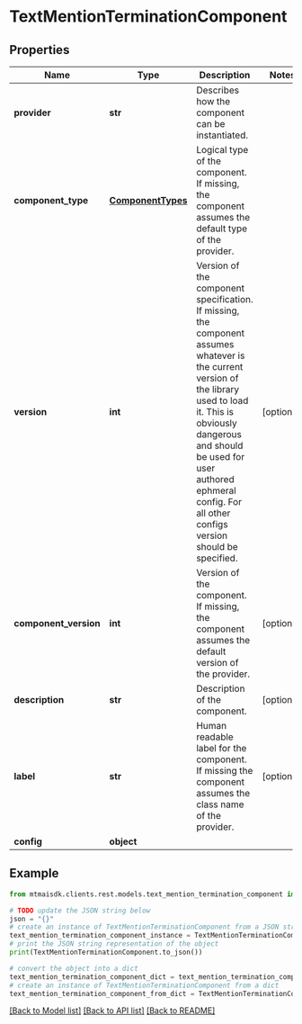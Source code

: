 # TextMentionTerminationComponent


## Properties

Name | Type | Description | Notes
------------ | ------------- | ------------- | -------------
**provider** | **str** | Describes how the component can be instantiated. | 
**component_type** | [**ComponentTypes**](ComponentTypes.md) | Logical type of the component. If missing, the component assumes the default type of the provider. | 
**version** | **int** | Version of the component specification. If missing, the component assumes whatever is the current version of the library used to load it. This is obviously dangerous and should be used for user authored ephmeral config. For all other configs version should be specified. | [optional] 
**component_version** | **int** | Version of the component. If missing, the component assumes the default version of the provider. | [optional] 
**description** | **str** | Description of the component. | [optional] 
**label** | **str** | Human readable label for the component. If missing the component assumes the class name of the provider. | [optional] 
**config** | **object** |  | 

## Example

```python
from mtmaisdk.clients.rest.models.text_mention_termination_component import TextMentionTerminationComponent

# TODO update the JSON string below
json = "{}"
# create an instance of TextMentionTerminationComponent from a JSON string
text_mention_termination_component_instance = TextMentionTerminationComponent.from_json(json)
# print the JSON string representation of the object
print(TextMentionTerminationComponent.to_json())

# convert the object into a dict
text_mention_termination_component_dict = text_mention_termination_component_instance.to_dict()
# create an instance of TextMentionTerminationComponent from a dict
text_mention_termination_component_from_dict = TextMentionTerminationComponent.from_dict(text_mention_termination_component_dict)
```
[[Back to Model list]](../README.md#documentation-for-models) [[Back to API list]](../README.md#documentation-for-api-endpoints) [[Back to README]](../README.md)


